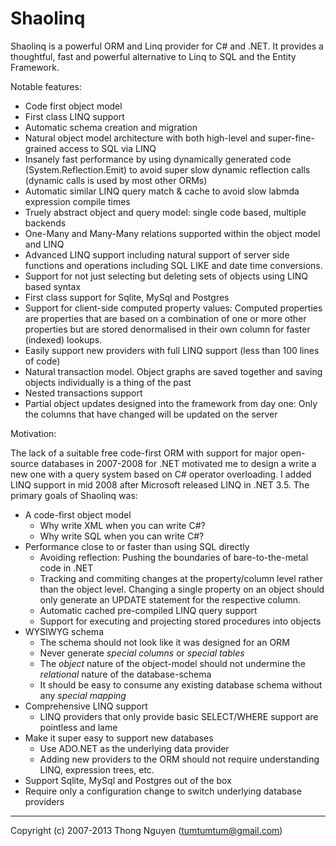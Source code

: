 Shaolinq
========

Shaolinq is a powerful ORM and Linq provider for C# and .NET. It provides a  thoughtful, fast and powerful alternative to Linq to SQL and the Entity Framework.

Notable features:

 * Code first object model
 * First class LINQ support
 * Automatic schema creation and migration
 * Natural object model architecture with both high-level and super-fine-grained access to SQL via LINQ
 * Insanely fast performance by using dynamically generated code (System.Reflection.Emit) to avoid super slow dynamic reflection calls (dynamic calls is used by most other ORMs)
 * Automatic similar LINQ query match & cache to avoid slow labmda expression compile times
 * Truely abstract object and query model: single code based, multiple backends
 * One-Many and Many-Many relations supported within the object model and LINQ
 * Advanced LINQ support including natural support of server side functions and operations including SQL LIKE and date time conversions.
 * Support for not just selecting but deleting sets of objects using LINQ based syntax
 * First class support for Sqlite, MySql and Postgres
 * Support for client-side computed property values: Computed properties are properties that are based on a combination of one or more other properties but are stored denormalised in their own column for faster (indexed) lookups.
 * Easily support new providers with full LINQ support (less than 100 lines of code)
 * Natural transaction model. Object graphs are saved together and saving objects individually is a thing of the past
 * Nested transactions support
 * Partial object updates designed into the framework from day one: Only the columns that have changed will be updated on the server
 
Motivation:
 
The lack of a suitable free code-first ORM with support for major open-source databases in 2007-2008 for .NET motivated me to design a write a new one with a query system based on C# operator overloading. I added LINQ support in mid 2008 after Microsoft released LINQ in .NET 3.5. The primary goals of Shaolinq was:

 * A code-first object model
   * Why write XML when you can write C#?
   * Why write SQL when you can write C#?
 * Performance close to or faster than using SQL directly
    * Avoiding reflection: Pushing the boundaries of bare-to-the-metal code in .NET
    * Tracking and commiting changes at the property/column level rather than the object     level. Changing a single property on an object should only generate an UPDATE statement for the respective column.
    * Automatic cached pre-compiled LINQ query support
    * Support for executing and projecting stored procedures into objects
 * WYSIWYG schema
 	* The schema should not look like it was designed for an ORM
    * Never generate *special columns* or *special tables*
 	* The *object* nature of the object-model should not undermine the *relational* nature of the database-schema
 	* It should be easy to consume any existing database schema without any *special mapping*
 * Comprehensive LINQ support
 	* LINQ providers that only provide basic SELECT/WHERE support are pointless and lame
 * Make it super easy to support new databases
 	* Use ADO.NET as the underlying data provider
 	* Adding new providers to the ORM should not require understanding LINQ, expression trees, etc.
 * Support Sqlite, MySql and Postgres out of the box
 * Require only a configuration change to switch underlying database providers
 

---
Copyright (c) 2007-2013 Thong Nguyen (tumtumtum@gmail.com)